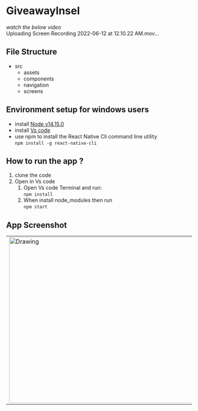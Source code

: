 # GiveawayInsel

 *watch the below video*   
Uploading Screen Recording 2022-06-12 at 12.10.22 AM.mov…

 ## File Structure 
* src
  * assets
  * components
  * navigation
  * screens
 
 ## Environment setup for windows users
 * install [Node v14.15.0](https://nodejs.org/en/)
 * install [Vs code](https://code.visualstudio.com/)
 * use npm to install the  React Native Cli command line utility  
  `npm install -g react-native-cli`  
 
## How to run the app ?
1. clone the code
2. Open in Vs code 
   1. Open Vs code Terminal and run:  
   `npm install`
   2. When install node_modules then run  
   `npm start`

## App Screenshot

<table>
 <tr>
<td> <img src="https://user-images.githubusercontent.com/85580636/174341338-b01585ee-d5c8-463f-a675-31ab91b572a6.jpg" alt="Drawing"  width="810" height="450"/> </td>
</tr>
</table>
